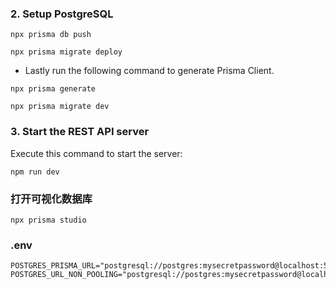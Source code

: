 

### 2. Setup PostgreSQL

```
npx prisma db push
```


```
npx prisma migrate deploy
```

- Lastly run the following command to generate Prisma Client.

```
npx prisma generate
```


```
npx prisma migrate dev
```
### 3. Start the REST API server

Execute this command to start the server:

```
npm run dev
```

### 打开可视化数据库

```
npx prisma studio
```


### .env

```
POSTGRES_PRISMA_URL="postgresql://postgres:mysecretpassword@localhost:5432/dashboard"
POSTGRES_URL_NON_POOLING="postgresql://postgres:mysecretpassword@localhost:5432/dashboard"
```